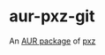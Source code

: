 aur-pxz-git
===========
An [AUR package]( https://aur.archlinux.org/packages/pxz-git ) of [pxz]( https://github.com/jnovy/pxz )
